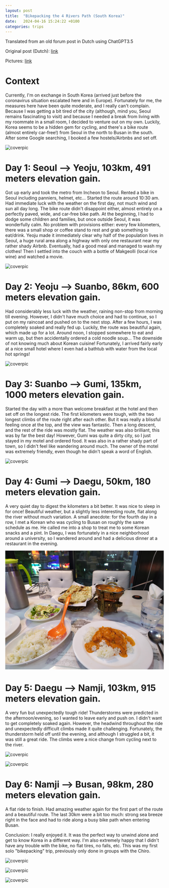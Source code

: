 ```yaml
---
layout: post
title:  "Bikepacking the 4 Rivers Path (South Korea)"
date:   2024-04-16 15:24:22 +0100
categories: trips
---
```


Translated from an old forum post in Dutch using ChatGPT3.5

Original post (Dutch): [link](https://www.beyondgaming.be/threads/fietsen-in-het-buitenland.290/post-4956)

Pictures: [link](https://www.dropbox.com/sh/gara8h4ghie223u/AADvYqLUIeIsriCk3s5okUSYa?dl=0)

# Context
Currently, I'm on exchange in South Korea (arrived just before the coronavirus situation escalated here and in Europe). Fortunately for me, the measures here have been quite moderate, and I really can't complain. Because I was getting a bit tired of the city (although, mind you, Seoul remains fascinating to visit) and because I needed a break from living with my roommate in a small room, I decided to venture out on my own. Luckily, Korea seems to be a hidden gem for cycling, and there's a bike route (almost entirely car-free!) from Seoul in the north to Busan in the south. After some Google searching, I booked a few hostels/Airbnbs and set off.

![coverpic](/docs/assets/korea/coverpic.jpg)

# Day 1: Seoul --> Yeoju, 103km, 491 meters elevation gain.
Got up early and took the metro from Incheon to Seoul. Rented a bike in Seoul including panniers, helmet, etc... Started the route around 10:30 am. Had immediate luck with the weather on the first day, not much wind and sun all day long. The bike route didn't disappoint either, almost entirely on a perfectly paved, wide, and car-free bike path. At the beginning, I had to dodge some children and families, but once outside Seoul, it was wonderfully calm. No problem with provisions either: every few kilometers, there was a small shop or coffee stand to rest and grab something to eat/drink. Yeoju made it immediately clear why half of the population lives in Seoul, a huge rural area along a highway with only one restaurant near my rather shady Airbnb. Eventually, had a good meal and managed to wash my clothes! Then I settled into the couch with a bottle of Makgeolli (local rice wine) and watched a movie.

![coverpic](/docs/assets/korea/day1.jpg)

# Day 2: Yeoju --> Suanbo, 86km, 600 meters elevation gain.
Had considerably less luck with the weather, raining non-stop from morning till evening. However, I didn't have much choice and had to continue, so I put on my raincoat and pushed on to the next stop. After a few hours, I was completely soaked and really fed up. Luckily, the route was beautiful again, which made up for a lot. Around noon, I stopped somewhere to eat and warm up, but then accidentally ordered a cold noodle soup... The downside of not knowing much about Korean cuisine! Fortunately, I arrived fairly early at a nice small hotel where I even had a bathtub with water from the local hot springs!

![coverpic](/docs/assets/korea/day2.jpg)

# Day 3: Suanbo --> Gumi, 135km, 1000 meters elevation gain.
Started the day with a more than welcome breakfast at the hotel and then set off on the longest ride. The first kilometers were tough, with the two longest climbs of the route right after each other. But it was really a blissful feeling once at the top, and the view was fantastic. Then a long descent, and the rest of the ride was mostly flat. The weather was also brilliant, this was by far the best day! However, Gumi was quite a dirty city, so I just stayed in my motel and ordered food. It was also in a rather shady part of town, so I didn't feel like wandering around much. The owner of the motel was extremely friendly, even though he didn't speak a word of English.

![coverpic](/docs/assets/korea/day3.jpg)


# Day 4: Gumi --> Daegu, 50km, 180 meters elevation gain.
A very quiet day to digest the kilometers a bit better. It was nice to sleep in for once! Beautiful weather, but a slightly less interesting route, flat along the river without much variation. A small anecdote: for the fourth day in a row, I met a Korean who was cycling to Busan on roughly the same schedule as me. He called me into a shop to treat me to some Korean snacks and a pint. In Daegu, I was fortunately in a nice neighborhood around a university, so I wandered around and had a delicious dinner at a restaurant in the evening.

![coverpic](/docs/assets/korea/day4.jpg)


# Day 5: Daegu --> Namji, 103km, 915 meters elevation gain.
A very fun but unexpectedly tough ride! Thunderstorms were predicted in the afternoon/evening, so I wanted to leave early and push on. I didn't want to get completely soaked again. However, the headwind throughout the ride and unexpectedly difficult climbs made it quite challenging. Fortunately, the thunderstorm held off until the evening, and although I struggled a bit, it was still a great ride. The climbs were a nice change from cycling next to the river.

![coverpic](/docs/assets/korea/day5.jpg)

![coverpic](/docs/assets/korea/day5bis.jpg)


# Day 6: Namji --> Busan, 98km, 280 meters elevation gain.
A flat ride to finish. Had amazing weather again for the first part of the route and a beautiful route. The last 30km were a bit too much: strong sea breeze right in the face and had to ride along a busy bike path when entering Busan.

Conclusion: I really enjoyed it. It was the perfect way to unwind alone and get to know Korea in a different way. I'm also extremely happy that I didn't have any trouble with the bike, no flat tires, no falls, etc. This was my first solo "bikepacking" trip, previously only done in groups with the Chiro.

![coverpic](/docs/assets/korea/day6bis.jpg)

![coverpic](/docs/assets/korea/day6.jpg)

![coverpic](/docs/assets/korea/day6fin.jpg)
